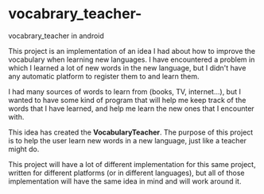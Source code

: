# vocabrary_teacher-
vocabrary_teacher  in android


This project is an implementation of an idea I had about how to improve the
vocabulary when learning new languages. I have encountered a problem in which
I learned a lot of new words in the new language, but I didn't have any
automatic platform to register them to and learn them.

I had many sources of words to learn from (books, TV, internet...), but I wanted
to have some kind of program that will help me keep track of the words that
I have learned, and help me learn the new ones that I encounter with.

This idea has created the **VocabularyTeacher**. The purpose of this project is
to help the user learn new words in a new language, just like a teacher might
do.

This project will have a lot of different implementation for this same project,
written for different platforms (or in different languages), but all of those
implementation will have the same idea in mind and will work around it.

